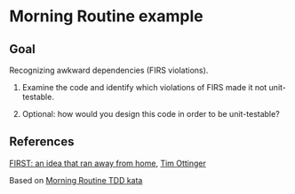 # Morning Routine example

## Goal
Recognizing awkward dependencies (FIRS violations).

1. Examine the code and identify which violations of FIRS made it not unit-testable.

2. Optional: how would you design this code in order to be unit-testable?

## References

[FIRST: an idea that ran away from home](https://agileotter.blogspot.com/2021/09/first-idea-that-ran-away-from-home.html), [Tim Ottinger](http://agileotter.blogspot.com/)

Based on [Morning Routine TDD kata](https://www.codurance.com/katas/morning-routine-kata)



